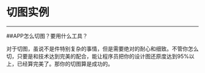 # 切图实例



---

##APP怎么切图？要用什么工具？
<p>对于切图，虽说不是件特别复杂的事情，但是需要绝对的耐心和细致。不管你怎么切，只要是和技术达到完美的配合，能让程序员把你的设计图还原度达到95%以上，已经算完美了。那你的切图算是成功的。</p>








